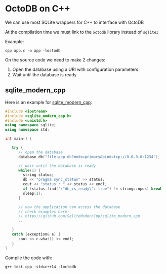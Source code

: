 OctoDB on C++
=============

We can use most SQLite wrappers for C++ to interface with OctoDB

At the compilation time we must link to the `octodb` library instead of `sqlite3`

Example:

    cpp app.c -o app -loctodb

On the source code we need to make 2 changes:

1. Open the database using a URI with configuration parameters
2. Wait until the database is ready


## sqlite_modern_cpp

Here is an example for [sqlite_modern_cpp](https://github.com/SqliteModernCpp/sqlite_modern_cpp):

```cpp
#include <iostream>
#include <sqlite_modern_cpp.h>
#include <unistd.h>
using namespace sqlite;
using namespace std;

int main() {

   try {
      // open the database
      database db("file:app.db?node=primary&bind=tcp://0.0.0.0:1234");

      // wait until the database is ready
      while(1) {
        string status;
        db << "pragma sync_status" >> status;
        cout << "status : " << status << endl;
        if (status.find("\"db_is_ready\": true") != string::npos) break;
        sleep(1);
      }

      // now the application can access the database
      // check examples here:
      // https://github.com/SqliteModernCpp/sqlite_modern_cpp
      ...

   }
   catch (exception& e) {
      cout << e.what() << endl;
   }
}
```

Compile the code with:

    g++ test.cpp -std=c++14 -loctodb
